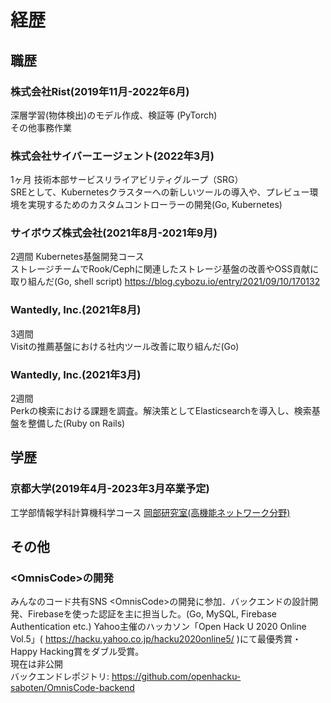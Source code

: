 # 経歴
## 職歴
### 株式会社Rist(2019年11月-2022年6月)
深層学習(物体検出)のモデル作成、検証等 (PyTorch)  
その他事務作業
### 株式会社サイバーエージェント(2022年3月)
1ヶ月 技術本部サービスリライアビリティグループ（SRG）  
SREとして、Kubernetesクラスターへの新しいツールの導入や、プレビュー環境を実現するためのカスタムコントローラーの開発(Go, Kubernetes)
### サイボウズ株式会社(2021年8月-2021年9月)
2週間 Kubernetes基盤開発コース  
ストレージチームでRook/Cephに関連したストレージ基盤の改善やOSS貢献に取り組んだ(Go, shell script)
https://blog.cybozu.io/entry/2021/09/10/170132
### Wantedly, Inc.(2021年8月)
3週間  
Visitの推薦基盤における社内ツール改善に取り組んだ(Go)
### Wantedly, Inc.(2021年3月)
2週間  
Perkの検索における課題を調査。解決策としてElasticsearchを導入し、検索基盤を整備した(Ruby on Rails)

## 学歴
### 京都大学(2019年4月-2023年3月卒業予定)
工学部情報学科計算機科学コース [岡部研究室(高機能ネットワーク分野)](https://www.net.ist.i.kyoto-u.ac.jp)

## その他
### \<OmnisCode\>の開発
みんなのコード共有SNS \<OmnisCode\>の開発に参加．バックエンドの設計開発、Firebaseを使った認証を主に担当した。(Go, MySQL, Firebase Authentication etc.)
Yahoo主催のハッカソン「Open Hack U 2020 Online Vol.5」( https://hacku.yahoo.co.jp/hacku2020online5/ )にて最優秀賞・Happy Hacking賞をダブル受賞。  
現在は非公開  
バックエンドレポジトリ: https://github.com/openhacku-saboten/OmnisCode-backend
